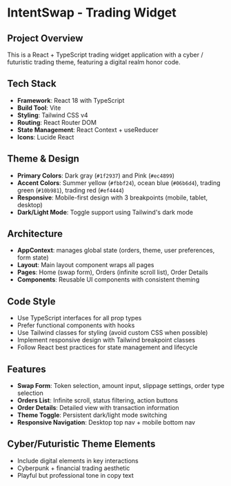 <!-- Use this file to provide workspace-specific custom instructions to Copilot. For more details, visit https://code.visualstudio.com/docs/copilot/copilot-customization#_use-a-githubcopilotinstructionsmd-file -->

# IntentSwap - Trading Widget

## Project Overview

This is a React + TypeScript trading widget application with a cyber / futuristic trading theme, featuring a digital realm honor code.

## Tech Stack

- **Framework**: React 18 with TypeScript
- **Build Tool**: Vite
- **Styling**: Tailwind CSS v4
- **Routing**: React Router DOM
- **State Management**: React Context + useReducer
- **Icons**: Lucide React

## Theme & Design

- **Primary Colors**: Dark gray (`#1f2937`) and Pink (`#ec4899`)
- **Accent Colors**: Summer yellow (`#fbbf24`), ocean blue (`#06b6d4`), trading green (`#10b981`), trading red (`#ef4444`)
- **Responsive**: Mobile-first design with 3 breakpoints (mobile, tablet, desktop)
- **Dark/Light Mode**: Toggle support using Tailwind's dark mode

## Architecture

- **AppContext**: manages global state (orders, theme, user preferences, form state)
- **Layout**: Main layout component wraps all pages
- **Pages**: Home (swap form), Orders (infinite scroll list), Order Details
- **Components**: Reusable UI components with consistent theming

## Code Style

- Use TypeScript interfaces for all prop types
- Prefer functional components with hooks
- Use Tailwind classes for styling (avoid custom CSS when possible)
- Implement responsive design with Tailwind breakpoint classes
- Follow React best practices for state management and lifecycle

## Features

- **Swap Form**: Token selection, amount input, slippage settings, order type selection
- **Orders List**: Infinite scroll, status filtering, action buttons
- **Order Details**: Detailed view with transaction information
- **Theme Toggle**: Persistent dark/light mode switching
- **Responsive Navigation**: Desktop top nav + mobile bottom nav

## Cyber/Futuristic Theme Elements

- Include digital elements in key interactions
- Cyberpunk + financial trading aesthetic
- Playful but professional tone in copy text
